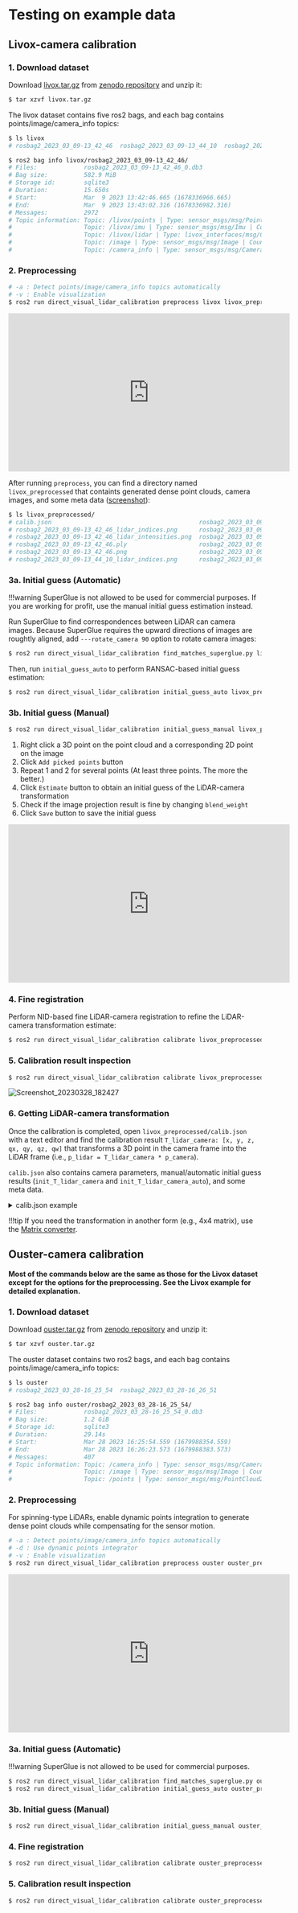 # Testing on example data

## Livox-camera calibration

### 1. Download dataset

Download [livox.tar.gz](https://zenodo.org/record/7777354/files/livox.tar.gz?download=1) from [zenodo repository](https://zenodo.org/record/7777354) and unzip it:
```bash
$ tar xzvf livox.tar.gz
```


The livox dataset contains five ros2 bags, and each bag contains points/image/camera_info topics:
```bash
$ ls livox
# rosbag2_2023_03_09-13_42_46  rosbag2_2023_03_09-13_44_10  rosbag2_2023_03_09-13_44_54  rosbag2_2023_03_09-13_46_10  rosbag2_2023_03_09-13_46_54

$ ros2 bag info livox/rosbag2_2023_03_09-13_42_46/
# Files:             rosbag2_2023_03_09-13_42_46_0.db3
# Bag size:          582.9 MiB
# Storage id:        sqlite3
# Duration:          15.650s
# Start:             Mar  9 2023 13:42:46.665 (1678336966.665)
# End:               Mar  9 2023 13:43:02.316 (1678336982.316)
# Messages:          2972
# Topic information: Topic: /livox/points | Type: sensor_msgs/msg/PointCloud2 | Count: 157 | Serialization Format: cdr
#                    Topic: /livox/imu | Type: sensor_msgs/msg/Imu | Count: 2597 | Serialization Format: cdr
#                    Topic: /livox/lidar | Type: livox_interfaces/msg/CustomMsg | Count: 157 | Serialization Format: cdr
#                    Topic: /image | Type: sensor_msgs/msg/Image | Count: 30 | Serialization Format: cdr
#                    Topic: /camera_info | Type: sensor_msgs/msg/CameraInfo | Count: 31 | Serialization Format: cdr
```

### 2. Preprocessing

```bash
# -a : Detect points/image/camera_info topics automatically
# -v : Enable visualization
$ ros2 run direct_visual_lidar_calibration preprocess livox livox_preprocessed -av
```

<div class="youtube">
<iframe width="560" height="315" src="https://www.youtube.com/embed/3zCImLphvVM" title="YouTube video player" frameborder="0" allow="accelerometer; autoplay; clipboard-write; encrypted-media; gyroscope; picture-in-picture; web-share" allowfullscreen></iframe>
</div>


After running ```preprocess```, you can find a directory named ```livox_preprocessed``` that containts generated dense point clouds, camera images, and some meta data ([screenshot](https://user-images.githubusercontent.com/31344317/228187524-6f02158e-b2d6-4a02-9e6f-b902539d8e13.png)):

```bash
$ ls livox_preprocessed/
# calib.json                                         rosbag2_2023_03_09-13_44_10_lidar_intensities.png  rosbag2_2023_03_09-13_44_54.png                    rosbag2_2023_03_09-13_46_54_lidar_intensities.png
# rosbag2_2023_03_09-13_42_46_lidar_indices.png      rosbag2_2023_03_09-13_44_10.ply                    rosbag2_2023_03_09-13_46_10_lidar_indices.png      rosbag2_2023_03_09-13_46_54.ply
# rosbag2_2023_03_09-13_42_46_lidar_intensities.png  rosbag2_2023_03_09-13_44_10.png                    rosbag2_2023_03_09-13_46_10_lidar_intensities.png  rosbag2_2023_03_09-13_46_54.png
# rosbag2_2023_03_09-13_42_46.ply                    rosbag2_2023_03_09-13_44_54_lidar_indices.png      rosbag2_2023_03_09-13_46_10.ply
# rosbag2_2023_03_09-13_42_46.png                    rosbag2_2023_03_09-13_44_54_lidar_intensities.png  rosbag2_2023_03_09-13_46_10.png
# rosbag2_2023_03_09-13_44_10_lidar_indices.png      rosbag2_2023_03_09-13_44_54.ply                    rosbag2_2023_03_09-13_46_54_lidar_indices.png
```

### 3a. Initial guess (Automatic)

!!!warning
    SuperGlue is not allowed to be used for commercial purposes. If you are working for profit, use the manual initial guess estimation instead.

Run SuperGlue to find correspondences between LiDAR can camera images. Because SuperGlue requires the upward directions of images are roughtly aligned, add ```---rotate_camera 90``` option to rotate camera images:
```bash
$ ros2 run direct_visual_lidar_calibration find_matches_superglue.py livox_preprocessed --rotate_camera 90
```

Then, run ```initial_guess_auto``` to perform RANSAC-based initial guess estimation:
```bash
$ ros2 run direct_visual_lidar_calibration initial_guess_auto livox_preprocessed
```

### 3b. Initial guess (Manual)

```bash
$ ros2 run direct_visual_lidar_calibration initial_guess_manual livox_preprocessed
```

1. Right click a 3D point on the point cloud and a corresponding 2D point on the image
2. Click ```Add picked points``` button
3. Repeat 1 and 2 for several points (At least three points. The more the better.)
4. Click ```Estimate``` button to obtain an initial guess of the LiDAR-camera transformation
5. Check if the image projection result is fine by changing ```blend_weight```
6. Click ```Save``` button to save the initial guess

<div class="youtube">
<iframe width="560" height="315" src="https://www.youtube.com/embed/FTlC9RwEVxY" title="YouTube video player" frameborder="0" allow="accelerometer; autoplay; clipboard-write; encrypted-media; gyroscope; picture-in-picture; web-share" allowfullscreen></iframe>
</div>

### 4. Fine registration

Perform NID-based fine LiDAR-camera registration to refine the LiDAR-camera transformation estimate:
```bash
$ ros2 run direct_visual_lidar_calibration calibrate livox_preprocessed
```

### 5. Calibration result inspection

```bash
$ ros2 run direct_visual_lidar_calibration calibrate livox_preprocessed
```

![Screenshot_20230328_182427](https://user-images.githubusercontent.com/31344317/228191764-837e5fa1-b5d1-4d62-817b-f306473554d5.png)

### 6. Getting LiDAR-camera transformation

Once the calibration is completed, open ```livox_preprocessed/calib.json``` with a text editor and find the calibration result ```T_lidar_camera: [x, y, z, qx, qy, qz, qw]``` that transforms a 3D point in the camera frame into the LiDAR frame (i.e., ```p_lidar = T_lidar_camera * p_camera```).

```calib.json``` also contains camera parameters, manual/automatic initial guess results (```init_T_lidar_camera``` and ```init_T_lidar_camera_auto```), and some meta data.

<details>
  <summary>calib.json example</summary>

```json
{
  "camera": {
    "camera_model": "plumb_bob",
    "distortion_coeffs": [
      -0.04203564850455424,
      0.0873170980751213,
      0.002386381727224478,
      0.005629700706305988,
      -0.04251149335870252
    ],
    "intrinsics": [
      1452.711762456289,
      1455.877531619469,
      1265.25895179213,
      1045.818593664107
    ]
  },
  "meta": {
    "bag_names": [
      "rosbag2_2023_03_09-13_42_46",
      "rosbag2_2023_03_09-13_44_10",
      "rosbag2_2023_03_09-13_44_54",
      "rosbag2_2023_03_09-13_46_10",
      "rosbag2_2023_03_09-13_46_54"
    ],
    "camera_info_topic": "/camera_info",
    "data_path": "livox",
    "image_topic": "/image",
    "intensity_channel": "intensity",
    "points_topic": "/livox/points"
  },
  "results": {
    "T_lidar_camera": [
      0.023215513184544914,
      -0.049304803782681345,
      -0.0010268378243773314,
      0.002756788930227678,
      0.7121675520572427,
      0.0038417302647440915,
      0.7019936032615696
    ],
    "init_T_lidar_camera_auto": [
      0.01329274206061581,
      -0.055999414521382934,
      0.0033183505131586903,
      0.002471267432195032,
      0.7121558216581672,
      0.0030750358632291534,
      0.7020103437059168
    ]
  }
}

```

</details>

!!!tip
    If you need the transformation in another form (e.g., 4x4 matrix), use the [Matrix converter](https://staff.aist.go.jp/k.koide/workspace/matrix_converter/matrix_converter.html).


## Ouster-camera calibration

**Most of the commands below are the same as those for the Livox dataset except for the options for the preprocessing. See the Livox example for detailed explanation.**

### 1. Download dataset

Download [ouster.tar.gz](https://zenodo.org/record/7777354/files/ouster.tar.gz?download=1) from [zenodo repository](https://zenodo.org/record/7777354) and unzip it:
```bash
$ tar xzvf ouster.tar.gz
```


The ouster dataset contains two ros2 bags, and each bag contains points/image/camera_info topics:
```bash
$ ls ouster
# rosbag2_2023_03_28-16_25_54  rosbag2_2023_03_28-16_26_51

$ ros2 bag info ouster/rosbag2_2023_03_28-16_25_54/
# Files:             rosbag2_2023_03_28-16_25_54_0.db3
# Bag size:          1.2 GiB
# Storage id:        sqlite3
# Duration:          29.14s
# Start:             Mar 28 2023 16:25:54.559 (1679988354.559)
# End:               Mar 28 2023 16:26:23.573 (1679988383.573)
# Messages:          407
# Topic information: Topic: /camera_info | Type: sensor_msgs/msg/CameraInfo | Count: 58 | Serialization Format: cdr
#                    Topic: /image | Type: sensor_msgs/msg/Image | Count: 58 | Serialization Format: cdr
#                    Topic: /points | Type: sensor_msgs/msg/PointCloud2 | Count: 291 | Serialization Format: cdr
```

### 2. Preprocessing

For spinning-type LiDARs, enable dynamic points integration to generate dense point clouds while compensating for the sensor motion.
```bash
# -a : Detect points/image/camera_info topics automatically
# -d : Use dynamic points integrator
# -v : Enable visualization
$ ros2 run direct_visual_lidar_calibration preprocess ouster ouster_preprocessed -adv
```

<div class="youtube">
<iframe width="560" height="315" src="https://www.youtube.com/embed/81EqDhUwzXE" title="YouTube video player" frameborder="0" allow="accelerometer; autoplay; clipboard-write; encrypted-media; gyroscope; picture-in-picture; web-share" allowfullscreen></iframe>
</div>

### 3a. Initial guess (Automatic)

!!!warning
    SuperGlue is not allowed to be used for commercial purposes.

```bash
$ ros2 run direct_visual_lidar_calibration find_matches_superglue.py ouster_preprocessed
$ ros2 run direct_visual_lidar_calibration initial_guess_auto ouster_preprocessed
```

### 3b. Initial guess (Manual)

```bash
$ ros2 run direct_visual_lidar_calibration initial_guess_manual ouster_preprocessed
```

### 4. Fine registration

```bash
$ ros2 run direct_visual_lidar_calibration calibrate ouster_preprocessed
```

### 5. Calibration result inspection

```bash
$ ros2 run direct_visual_lidar_calibration calibrate ouster_preprocessed
```

